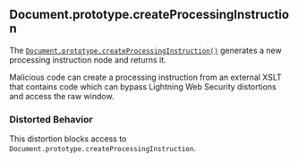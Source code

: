 ## Document.prototype.createProcessingInstruction

The [`Document.prototype.createProcessingInstruction()`](https://developer.mozilla.org/en-US/docs/Web/API/Document/createProcessingInstruction) generates a new processing instruction node and returns it.

Malicious code can create a processing instruction from an external XSLT that contains code which can bypass Lightning Web Security distortions and access the raw window.

### Distorted Behavior

This distortion blocks access to `Document.prototype.createProcessingInstruction`.
